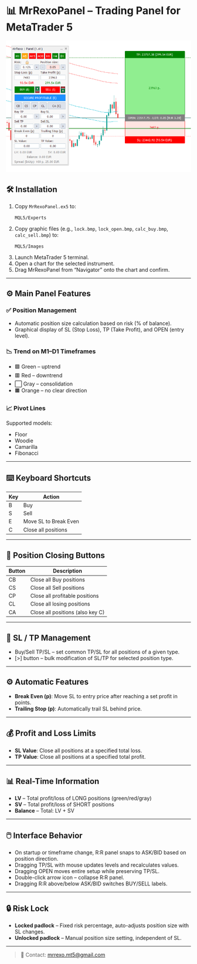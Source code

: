 # 📊 MrRexoPanel – Trading Panel for MetaTrader 5

![Screenshot](gallery/screen.png)

## 🛠️ Installation

1. Copy `MrRexoPanel.ex5` to:
   ```
   MQL5/Experts
   ```
2. Copy graphic files (e.g., `lock.bmp`, `lock_open.bmp`, `calc_buy.bmp`, `calc_sell.bmp`) to:
   ```
   MQL5/Images
   ```
3. Launch MetaTrader 5 terminal.
4. Open a chart for the selected instrument.
5. Drag MrRexoPanel from “Navigator” onto the chart and confirm.

---

## ⚙️ Main Panel Features

### ✅ Position Management
- Automatic position size calculation based on risk (% of balance).
- Graphical display of SL (Stop Loss), TP (Take Profit), and OPEN (entry level).

### 📉 Trend on M1–D1 Timeframes
- 🟩 Green – uptrend  
- 🟥 Red – downtrend  
- ⬜ Gray – consolidation  
- 🟧 Orange – no clear direction

### 📈 Pivot Lines
Supported models:
- Floor
- Woodie
- Camarilla
- Fibonacci

---

## ⌨️ Keyboard Shortcuts

| Key | Action                              |
|-----|-------------------------------------|
| B   | Buy                                 |
| S   | Sell                                |
| E   | Move SL to Break Even               |
| C   | Close all positions                 |

---

## 🧩 Position Closing Buttons

| Button | Description                              |
|--------|------------------------------------------|
| CB     | Close all Buy positions                  |
| CS     | Close all Sell positions                 |
| CP     | Close all profitable positions           |
| CL     | Close all losing positions               |
| CA     | Close all positions (also key C)         |

---

## 📏 SL / TP Management

- Buy/Sell TP/SL – set common TP/SL for all positions of a given type.
- [>] button – bulk modification of SL/TP for selected position type.

---

## ⚙️ Automatic Features

- **Break Even (p)**: Move SL to entry price after reaching a set profit in points.
- **Trailing Stop (p)**: Automatically trail SL behind price.

---

## 💰 Profit and Loss Limits

- **SL Value**: Close all positions at a specified total loss.
- **TP Value**: Close all positions at a specified total profit.

---

## 📊 Real-Time Information

- **LV** – Total profit/loss of LONG positions (green/red/gray)
- **SV** – Total profit/loss of SHORT positions
- **Balance** – Total: LV + SV

---

## 🖱️ Interface Behavior

- On startup or timeframe change, R:R panel snaps to ASK/BID based on position direction.
- Dragging TP/SL with mouse updates levels and recalculates values.
- Dragging OPEN moves entire setup while preserving TP/SL.
- Double-click arrow icon – collapse R:R panel.
- Dragging R:R above/below ASK/BID switches BUY/SELL labels.

---

## 🔒 Risk Lock

- **Locked padlock** – Fixed risk percentage, auto-adjusts position size with SL changes.
- **Unlocked padlock** – Manual position size setting, independent of SL.

---

> 📧 Contact: mrrexo.mt5@gmail.com
